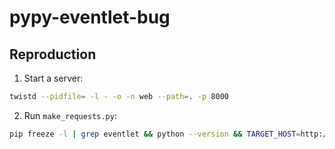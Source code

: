 # pypy-eventlet-bug

## Reproduction

1. Start a server:

  ```sh
  twistd --pidfile= -l - -o -n web --path=. -p 8000
  ```

2. Run `make_requests.py`:

  ```sh
  pip freeze -l | grep eventlet && python --version && TARGET_HOST=http://127.0.0.1:8000 python make_requests.py
  ```
